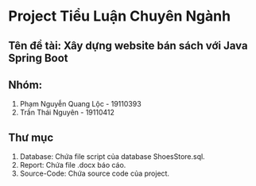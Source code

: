 # Project Tiểu Luận Chuyên Ngành
## Tên đề tài: Xây dựng website bán sách với Java Spring Boot
## Nhóm:
1. Phạm Nguyễn Quang Lộc - 19110393
2. Trần Thái Nguyên - 19110412
## Thư mục
1. Database: Chứa file script của database ShoesStore.sql.
2. Report: Chứa file .docx báo cáo.
3. Source-Code: Chứa source code của project.

